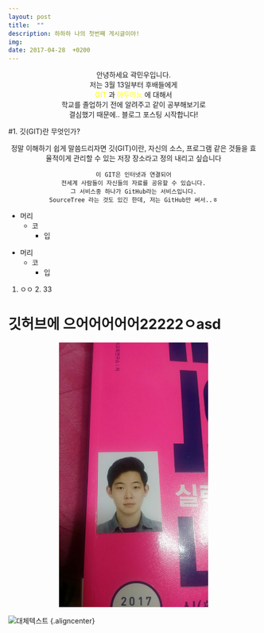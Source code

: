 ```yaml
---
layout: post
title:  ""
description: 하하하 나의 첫번째 게시글이야!
img:
date: 2017-04-28  +0200
---
```


<div align="center">
    안녕하세요 곽민우입니다.<br>
    저는 3월 13일부터 후배들에게<br>
    <font color="yellow"> GIT</font> 과 
    <font color="yellow"> 아두이노</font> 에 대해서<br>
    학교를 졸업하기 전에 알려주고 같이 공부해보기로<br>
    결심했기 때문에.. 블로그 포스팅 시작합니다!<br>
</div>

#1. 깃(GIT)란 무엇인가?
<div align="center">
	정말 이해하기 쉽게 말씀드리자면
    깃(GIT)이란,
    자신의 소스, 프로그램 같은 것들을
    효율적이게 관리할 수 있는 저장 장소라고
    정의 내리고 싶습니다
    
    이 GIT은 인터넷과 연결되어
    전세계 사람들이 자신들의 자료를 공유할 수 있습니다.
    그 서비스중 하나가 GitHub라는 서비스입니다.
    SourceTree 라는 것도 있긴 한데, 저는 GitHub만 써서..ㅎ
</div>


* 머리
	* 코
		* 입
        

+ 머리
  + 코
    + 입

1. ㅇㅇ
	2.	33
		

깃허브에 으어어어어어22222ㅇasd
=======================
<div align="center">
<img src="../img/2018-04-02/11.jpg" style="width: 300px">
</div>

![대체텍스트](../img/2018-04-02/11.jpg") {.aligncenter}